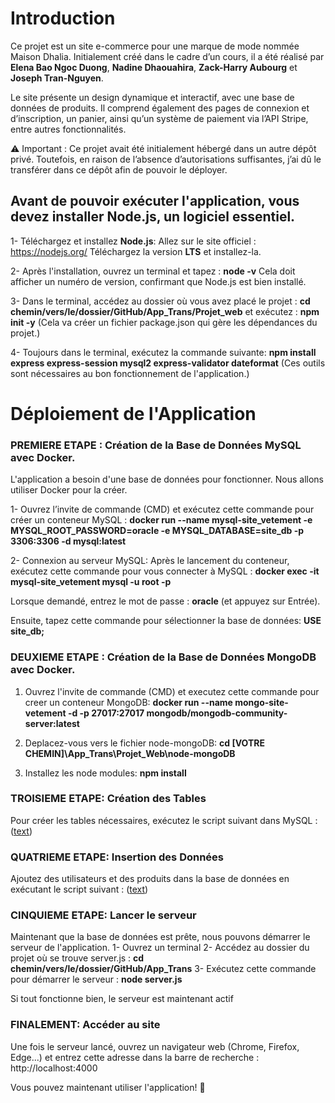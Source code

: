 # Introduction
Ce projet est un site e-commerce pour une marque de mode nommée Maison Dhalia. Initialement créé dans le cadre d’un cours, il a été réalisé par **Elena Bao Ngoc Duong**, 
**Nadine Dhaouahira**, **Zack-Harry Aubourg** et **Joseph Tran-Nguyen**.

Le site présente un design dynamique et interactif, avec une base de données de produits. Il comprend également des pages de connexion et d’inscription, un panier, ainsi qu’un système de paiement via l’API Stripe, entre autres fonctionnalités.

⚠️ Important : Ce projet avait été initialement hébergé dans un autre dépôt privé. Toutefois, en raison de l’absence d’autorisations suffisantes, j’ai dû le transférer dans ce dépôt afin de pouvoir le déployer.


## Avant de pouvoir exécuter l'application, vous devez installer Node.js, un logiciel essentiel.

1- Téléchargez et installez **Node.js**:
Allez sur le site officiel : <u>https://nodejs.org/</u>
Téléchargez la version **LTS** et installez-la.

2- Après l'installation, ouvrez un terminal et tapez : **node -v**
Cela doit afficher un numéro de version, confirmant que Node.js est bien installé.

3- Dans le terminal, accédez au dossier où vous avez placé le projet : **cd chemin/vers/le/dossier/GitHub/App_Trans/Projet_web**
et exécutez : **npm init -y** (Cela va créer un fichier package.json qui gère les dépendances du projet.)

4- Toujours dans le terminal, exécutez la commande suivante: **npm install express express-session mysql2 express-validator dateformat**
(Ces outils sont nécessaires au bon fonctionnement de l'application.)

# Déploiement de l'Application

### PREMIERE ETAPE : Création de la Base de Données MySQL avec Docker.
L'application a besoin d'une base de données pour fonctionner. Nous allons utiliser Docker pour la créer.

1- Ouvrez l’invite de commande (CMD) et exécutez cette commande pour créer un conteneur MySQL :
**docker run --name mysql-site_vetement -e MYSQL_ROOT_PASSWORD=oracle -e MYSQL_DATABASE=site_db -p 3306:3306 -d mysql:latest**

2- Connexion au serveur MySQL:
Après le lancement du conteneur, exécutez cette commande pour vous connecter à MySQL :
**docker exec -it mysql-site_vetement mysql -u root -p**

Lorsque demandé, entrez le mot de passe : **oracle** (et appuyez sur Entrée).

Ensuite, tapez cette commande pour sélectionner la base de données: **USE site_db;**

### DEUXIEME ETAPE : Création de la Base de Données MongoDB avec Docker.
1. Ouvrez l'invite de commande (CMD) et executez cette commande pour creer un conteneur MongoDB:
**docker run --name mongo-site-vetement -d -p 27017:27017 mongodb/mongodb-community-server:latest**

2. Deplacez-vous vers le fichier node-mongoDB:
**cd [VOTRE CHEMIN]\App_Trans\Projet_Web\node-mongoDB**

3. Installez les node modules:
**npm install**

###  TROISIEME ETAPE: Création des Tables
Pour créer les tables nécessaires, exécutez le script suivant dans MySQL : ([text](creation_tables)) 


### QUATRIEME ETAPE: Insertion des Données
Ajoutez des utilisateurs et des produits dans la base de données en exécutant le script suivant : ([text](insertion_tables)) 


### CINQUIEME ETAPE: Lancer le serveur
 Maintenant que la base de données est prête, nous pouvons démarrer le serveur de l'application. 
1- Ouvrez un terminal
2- Accédez au dossier du projet où se trouve server.js : **cd chemin/vers/le/dossier/GitHub/App_Trans**
3- Exécutez cette commande pour démarrer le serveur : **node server.js**

 Si tout fonctionne bien, le serveur est maintenant actif 


### FINALEMENT: Accéder au site
Une fois le serveur lancé, ouvrez un navigateur web (Chrome, Firefox, Edge...) et entrez cette adresse dans la barre de recherche : http://localhost:4000

Vous pouvez maintenant utiliser l'application! 🎉


